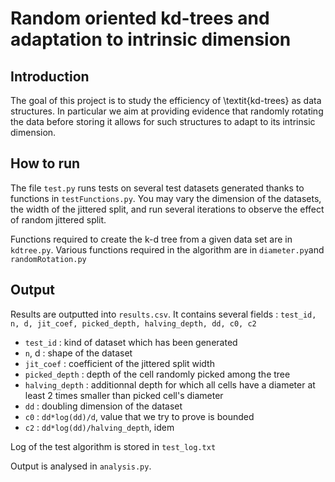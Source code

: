 # Random oriented kd-trees and adaptation to intrinsic dimension

## Introduction

The goal of this project is to study the efficiency of \textit{kd-trees} as data structures. In particular we aim at providing evidence that randomly rotating the data before storing it allows for such structures to adapt to its intrinsic dimension.

## How to run

The file `test.py` runs tests on several test datasets generated thanks to functions in `testFunctions.py`. You may vary the dimension of the datasets, the width of the jittered split, and run several iterations to observe the effect of random jittered split.

Functions required to create the k-d tree from a given data set are in `kdtree.py`.
Various functions required in the algorithm are in `diameter.py`and `randomRotation.py`


## Output

Results are outputted into `results.csv`. It contains several fields : `test_id, n, d, jit_coef, picked_depth, halving_depth, dd, c0, c2`
- `test_id` : kind of dataset which has been generated
- `n`, d : shape of the dataset
- `jit_coef` : coefficient of the jittered split width
- `picked_depth` : depth of the cell randomly picked among the tree
- `halving_depth` : additionnal depth for which all cells have a diameter at least 2 times smaller than picked cell's diameter
- `dd` : doubling dimension of the dataset
- `c0` : `dd*log(dd)/d`, value that we try to prove is bounded
- `c2` : `dd*log(dd)/halving_depth`, idem

Log of the test algorithm is stored in `test_log.txt`

Output is analysed in `analysis.py`.



